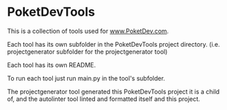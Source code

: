 # PoketDevTools  
This is a collection of tools used for www.PoketDev.com.  

Each tool has its own subfolder in the PoketDevTools project directory. (i.e. projectgenerator subfolder for the projectgenerator tool)  

Each tool has its own README.  

To run each tool just run main.py in the tool's subfolder.  

The projectgenerator tool generated this PoketDevTools project it is a child of, and the autolinter tool linted and formatted itself and this project.  